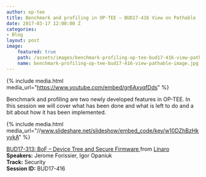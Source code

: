 ```yaml
---
author: op-tee
title: Benchmark and profiling in OP-TEE – BUD17-416 View on Pathable
date: 2017-03-17 12:00:00 Z
categories:
- Blog
layout: post
image:
    featured: true
    path: /assets/images/benchmark-profiling-op-tee-bud17-416-view-pathable-image.jpg
    name: benchmark-profiling-op-tee-bud17-416-view-pathable-image.jpg
---
```


{% include media.html media_url="https://www.youtube.com/embed/gr6AxvqfDds" %}

Benchmark and profiling are two newly developed features in OP-TEE. In this session we will cover what has been done and what is left to do and a bit about how it has been implemented.

{% include media.html media_url="//www.slideshare.net/slideshow/embed_code/key/w10DZhBzHkyykA" %}

[BUD17-313: BoF – Device Tree and Secure Firmware ](https://www.slideshare.net/linaroorg/bud17313-bof-device-tree-and-secure-firmware) from [Linaro](http://www.slideshare.net/linaroorg)  
**Speakers:** Jerome Forissier, Igor Opaniuk  
**Track:** Security  
**Session ID:** BUD17-416  
